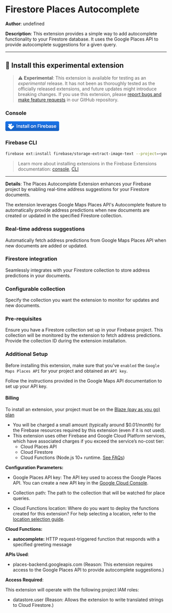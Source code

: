 # Firestore Places Autocomplete

**Author**: undefined

**Description**: This extension provides a simple way to add autocomplete functionality to your Firestore database. It uses the Google Places API to provide autocomplete suggestions for a given query.

---

## 🧩 Install this experimental extension

> ⚠️ **Experimental**: This extension is available for testing as an _experimental_ release. It has not been as thoroughly tested as the officially released extensions, and future updates might introduce breaking changes. If you use this extension, please [report bugs and make feature requests](https://github.com/firebase/experimental-extensions/issues/new/choose) in our GitHub repository.

### Console

[![Install this extension in your Firebase project](../install-extension.png?raw=true "Install this extension in your Firebase project")](https://console.firebase.google.com/project/_/extensions/install?ref=firebase/storage-extract-image-text)

### Firebase CLI

```bash
firebase ext:install firebase/storage-extract-image-text --project=<your-project-id>
```

> Learn more about installing extensions in the Firebase Extensions documentation: [console](https://firebase.google.com/docs/extensions/install-extensions?platform=console), [CLI](https://firebase.google.com/docs/extensions/install-extensions?platform=cli)

---

**Details**: The Places Autocomplete Extension enhances your Firebase project by enabling real-time address suggestions for your Firestore documents.

The extension leverages Google Maps Places API's Autocomplete feature to automatically provide address predictions when new documents are created or updated in the specified Firestore collection.

### Real-time address suggestions

Automatically fetch address predictions from Google Maps Places API when new documents are added or updated.

### Firestore integration

Seamlessly integrates with your Firestore collection to store address predictions in your documents.

### Configurable collection

Specify the collection you want the extension to monitor for updates and new documents.

### Pre-requisites

Ensure you have a Firestore collection set up in your Firebase project. This collection will be monitored by the extension to fetch address predictions. Provide the collection ID during the extension installation.

### Additional Setup

Before installing this extension, make sure that you've `enabled` the `Google Maps Places API` for your project and obtained an `API key`.

Follow the instructions provided in the Google Maps API documentation to set up your API key.

#### Billing

To install an extension, your project must be on the [Blaze (pay as you go) plan](https://firebase.google.com/pricing)

- You will be charged a small amount (typically around $0.01/month) for the Firebase resources required by this extension (even if it is not used).
- This extension uses other Firebase and Google Cloud Platform services, which have associated charges if you exceed the service’s no-cost tier:
  - Cloud Places API
  - Cloud Firestore
  - Cloud Functions (Node.js 10+ runtime. [See FAQs](https://firebase.google.com/support/faq#extensions-pricing))

**Configuration Parameters:**

- Google Places API key: The API key used to access the Google Places API. You can create a new API key in the [Google Cloud Console](https://console.cloud.google.com/apis/credentials).

- Collection path: The path to the collection that will be watched for place queries.

- Cloud Functions location: Where do you want to deploy the functions created for this extension? For help selecting a location, refer to the [location selection guide](https://firebase.google.com/docs/functions/locations).

**Cloud Functions:**

- **autocomplete:** HTTP request-triggered function that responds with a specified greeting message

**APIs Used**:

- places-backend.googleapis.com (Reason: This extension requires access to the Google Places API to provide autocomplete suggestions.)

**Access Required**:

This extension will operate with the following project IAM roles:

- datastore.user (Reason: Allows the extension to write translated strings to Cloud Firestore.)

